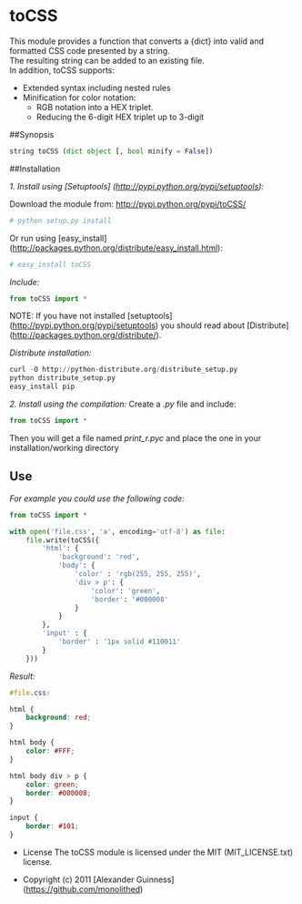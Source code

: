 # toCSS

This module provides a function that converts a {dict} into valid and formatted CSS code presented by a string. <br />
The resulting string can be added to an existing file. <br />
In addition, toCSS supports:

* Extended syntax including nested rules
* Minification for color notation:
    * RGB notation into a HEX triplet.
    * Reducing the 6-digit HEX triplet up to 3-digit

##Synopsis

```python
string toCSS (dict object [, bool minify = False])
```

##Installation

*1. Install using [Setuptools] (http://pypi.python.org/pypi/setuptools):*

Download the module from: http://pypi.python.org/pypi/toCSS/

```python
# python setup.py install
```

Or run using [easy_install] (http://packages.python.org/distribute/easy_install.html):

```python
# easy_install toCSS
```

*Include:*

```python
from toCSS import *
```

NOTE: If you have not installed [setuptools] (http://pypi.python.org/pypi/setuptools) you should read about [Distribute] (http://packages.python.org/distribute/).

*Distribute installation:*

```python
curl -O http://python-distribute.org/distribute_setup.py
python distribute_setup.py
easy_install pip
```

*2. Install using the compilation:*
Create a *.py* file and include:

```python
from toCSS import *
```
Then you will get a file named *print_r.pyc* and place the one in your installation/working directory

## Use
*For example you could use the following code:*

```python
from toCSS import *

with open('file.css', 'a', encoding='utf-8') as file:
    file.write(toCSS({
        'html': {
            'background': 'red',
            'body': {
                'color' : 'rgb(255, 255, 255)',
                'div > p': {
                    'color': 'green',
                    'border': '#000008'
                }
            }
        },
        'input' : {
            'border' : '1px solid #110011'
        }
    }))
```

*Result:*

```css
#file.css:

html {
    background: red;
}

html body {
    color: #FFF;
}

html body div > p {
    color: green;
    border: #000008;
}

input {
    border: #101;
}
```

* License
    The toCSS module is licensed under the MIT (MIT_LICENSE.txt) license.

* Copyright (c) 2011 [Alexander Guinness] (https://github.com/monolithed)
